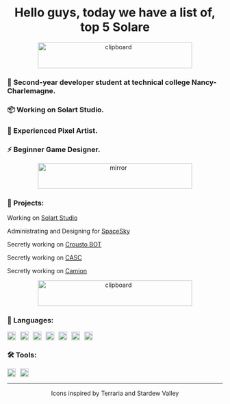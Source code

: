 <h1 align="center">Hello guys, today we have a list of, top 5 Solare</h1>

<div align="center">
  <img src="https://imgur.com/lCLpGW9.png" alt="clipboard" width="360" height="60" />
  <h3 align="left">💬 Second-year developer student at technical college Nancy-Charlemagne.</h3>
  <h3 align="left">📦 Working on Solart Studio.</h3>
  <h3 align="left">🎨 Experienced Pixel Artist.</h3>
  <h3 align="left">⚡ Beginner Game Designer.</h3>
</div>

<div align="center">
  <img src="https://imgur.com/ZuFWOhV.png" alt="mirror" width="360" height="60" />
</div>

<h3 align="left">🍱 Projects:</h3>
<div align="left">
  <p>Working on <a href="https://github.com/Solart-Studio">Solart Studio</a></p>
  <p>Administrating and Designing for <a href="https://spacesky.fr">SpaceSky</a></p>
  <p>Secretly working on <a href="https://github.com/SolareFlame/CroustoV2">Crousto BOT</a></p>
  <p>Secretly working on <a href="https://github.com/SolareFlame/CASC">CASC</a></p>
  <p>Secretly working on <a href="https://github.com/SolareFlame/camion">Camion</a></p>
</div>

<div align="center">
  <img src="https://imgur.com/nZ4r1cE.png" alt="clipboard" width="360" height="60" />
</div>

<h3 align="left">🔖 Languages:</h3>
<div style="display: flex; gap: 10px; align-items: center;">
  <img src="https://img.shields.io/badge/Java-007396?style=flat&logo=java&logoColor=white" alt="Java" height="20" />
  <img src="https://img.shields.io/badge/JavaScript-F7DF1E?style=flat&logo=javascript&logoColor=black" alt="JavaScript" height="20" />
  <img src="https://img.shields.io/badge/C-A8B9CC?style=flat&logo=c&logoColor=white" alt="C" height="20" />
  <img src="https://img.shields.io/badge/Oracle-F80000?style=flat&logo=oracle&logoColor=white" alt="Oracle" height="20" />
  <img src="https://img.shields.io/badge/Python-3776AB?style=flat&logo=python&logoColor=white" alt="Python" height="20" />
  <img src="https://img.shields.io/badge/HTML-E34F26?style=flat&logo=html5&logoColor=white" alt="HTML" height="20" />
  <img src="https://img.shields.io/badge/CSS-1572B6?style=flat&logo=css3&logoColor=white" alt="CSS" height="20" />
</div>

<h3 align="left">🛠️ Tools:</h3>
<div style="display: flex; gap: 10px; align-items: center;">
  <img src="https://img.shields.io/badge/Aseprite-7D3F1C?style=flat&logo=aseprite&logoColor=white" alt="Aseprite" height="20" />
  <img src="https://img.shields.io/badge/Figma-F24E1E?style=flat&logo=figma&logoColor=white" alt="Figma" height="20" />
</div>



 <hr/>
<footer align="center">
  <p>Icons inspired by Terraria and Stardew Valley</p>
</footer>



